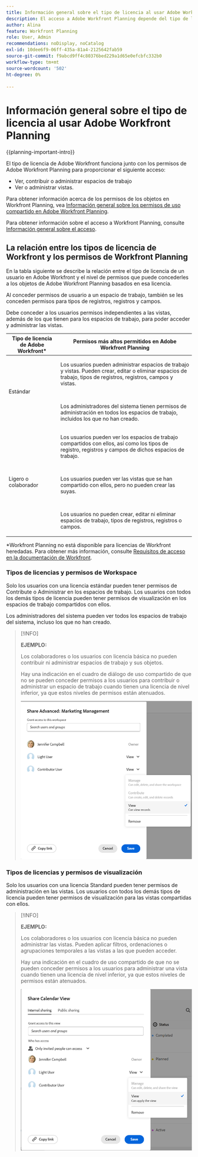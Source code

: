 ```yaml
---
title: Información general sobre el tipo de licencia al usar Adobe Workfront Planning
description: El acceso a Adobe Workfront Planning depende del tipo de licencia, además de los permisos para los objetos. No todos los usuarios de la organización tienen el mismo acceso y permisos para utilizar Adobe Workfront Planning. En este artículo se describen los niveles de acceso que los usuarios podrían tener a Adobe Workfront Planning.
author: Alina
feature: Workfront Planning
role: User, Admin
recommendations: noDisplay, noCatalog
exl-id: 10dee6f9-06ff-435a-81a4-2125642fab59
source-git-commit: f9abcd9ff4c80376bed229a1d65e0efcbfc332b0
workflow-type: tm+mt
source-wordcount: '502'
ht-degree: 0%

---
```



# Información general sobre el tipo de licencia al usar Adobe Workfront Planning

{{planning-important-intro}}

El tipo de licencia de Adobe Workfront funciona junto con los permisos de Adobe Workfront Planning para proporcionar el siguiente acceso:

* Ver, contribuir o administrar espacios de trabajo
* Ver o administrar vistas.

Para obtener información acerca de los permisos de los objetos en Workfront Planning, vea [Información general sobre los permisos de uso compartido en Adobe Workfront Planning](/help/quicksilver/planning/access/sharing-permissions-overview.md).

Para obtener información sobre el acceso a Workfront Planning, consulte [Información general sobre el acceso](/help/quicksilver/planning/access/access-overview.md).

## La relación entre los tipos de licencia de Workfront y los permisos de Workfront Planning

En la tabla siguiente se describe la relación entre el tipo de licencia de un usuario en Adobe Workfront y el nivel de permisos que puede concederles a los objetos de Adobe Workfront Planning basados en esa licencia.

Al conceder permisos de usuario a un espacio de trabajo, también se les conceden permisos para tipos de registros, registros y campos.

Debe conceder a los usuarios permisos independientes a las vistas, además de los que tienen para los espacios de trabajo, para poder acceder y administrar las vistas.

| Tipo de licencia de Adobe Workfront* | Permisos más altos permitidos en Adobe Workfront Planning |
|------------------------------------------------|-------------------------------------------------------------------------------------------------------------------------------------------------------------------------------|
| Estándar | <p>Los usuarios pueden administrar espacios de trabajo y vistas. Pueden crear, editar o eliminar espacios de trabajo, tipos de registros, registros, campos y vistas.</p> <br> <p>Los administradores del sistema tienen permisos de administración en todos los espacios de trabajo, incluidos los que no han creado.</p> |
| Ligero o colaborador | <p>Los usuarios pueden ver los espacios de trabajo compartidos con ellos, así como los tipos de registro, registros y campos de dichos espacios de trabajo.</p> <br> <p>Los usuarios pueden ver las vistas que se han compartido con ellos, pero no pueden crear las suyas. </p><br> <p>Los usuarios no pueden crear, editar ni eliminar espacios de trabajo, tipos de registros, registros o campos.</p> |

*Workfront Planning no está disponible para licencias de Workfront heredadas.
Para obtener más información, consulte [Requisitos de acceso en la documentación de Workfront](/help/quicksilver/administration-and-setup/add-users/access-levels-and-object-permissions/access-level-requirements-in-documentation.md).


<!--OLD 

| Adobe Workfront license type*                                   | Highest permissions allowed in Adobe Workfront Planning                                                                                                                                             |
|------------------------------------------------|-------------------------------------------------------------------------------------------------------------------------------------------------------------------------------|
|New: Standard <br> or <br>Current: Plan                    | Users can manage workspaces. They can create, edit, or delete workspaces, record types, records, and fields. <br> System administrators have Manage permissions to all workspaces, including the ones they did not create.                                                                                                                     |
| New: Light, Contributor <br> or <br>Current: Work, Requestor, Reviewer                      | Users can view the workspaces shared with them, as well as the record types, records, and fields of those workspaces. <br> Users cannot create, edit, or delete workspaces, record types, records, or fields.|

*For more information, see [Access requirements in Workfront documentation](/help/quicksilver/administration-and-setup/add-users/access-levels-and-object-permissions/access-level-requirements-in-documentation.md).
-->

### Tipos de licencias y permisos de Workspace

Solo los usuarios con una licencia estándar pueden tener permisos de Contribute o Administrar en los espacios de trabajo. Los usuarios con todos los demás tipos de licencia pueden tener permisos de visualización en los espacios de trabajo compartidos con ellos.

Los administradores del sistema pueden ver todos los espacios de trabajo del sistema, incluso los que no han creado.

>[!INFO]
>
>**EJEMPLO:**
>
>Los colaboradores o los usuarios con licencia básica no pueden contribuir ni administrar espacios de trabajo y sus objetos.
>
>Hay una indicación en el cuadro de diálogo de uso compartido de que no se pueden conceder permisos a los usuarios para contribuir o administrar un espacio de trabajo cuando tienen una licencia de nivel inferior, ya que estos niveles de permisos están atenuados.
>
>![](assets/permissions-grayed-out-for-contributor-user-on-workspace.png)


### Tipos de licencias y permisos de visualización

Solo los usuarios con una licencia Standard pueden tener permisos de administración en las vistas. Los usuarios con todos los demás tipos de licencia pueden tener permisos de visualización para las vistas compartidas con ellos.

>[!INFO]
>
>**EJEMPLO:**
>
>Los colaboradores o los usuarios con licencia básica no pueden administrar las vistas. Pueden aplicar filtros, ordenaciones o agrupaciones temporales a las vistas a las que pueden acceder.
>
>Hay una indicación en el cuadro de uso compartido de que no se pueden conceder permisos a los usuarios para administrar una vista cuando tienen una licencia de nivel inferior, ya que estos niveles de permisos están atenuados.
>
>![](assets/permissions-grayed-out-for-light-user.png)
